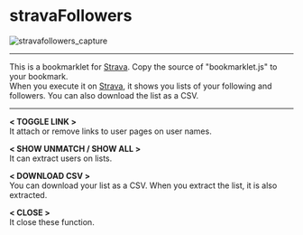 # stravaFollowers
![stravafollowers_capture](https://user-images.githubusercontent.com/4317778/41036052-a2d4af16-69c9-11e8-8010-1e965d6ecc64.gif)  
***
This is a bookmarklet for [Strava](https://www.strava.com). Copy the source of "bookmarklet.js" to your bookmark.   
When you execute it on [Strava](https://www.strava.com), it shows you lists of your following and followers. You can also download the list as a CSV.
***
**< TOGGLE LINK >**  
It attach or remove links to user pages on user names.  
  
**< SHOW UNMATCH / SHOW ALL >**  
It can extract users on lists.  
  
**< DOWNLOAD CSV >**  
You can download your list as a CSV. When you extract the list, it is also extracted.  
  
**< CLOSE >**  
It close these function.
